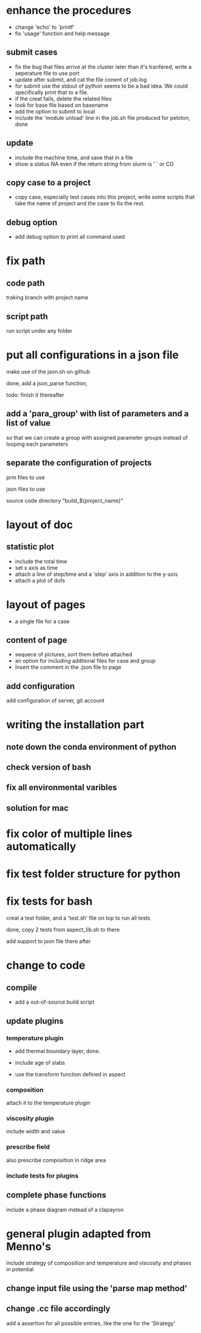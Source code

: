 # enhance the procedures

* change 'echo' to 'printf'
* fix 'usage' function and help message

## submit cases

* fix the bug that files arrive at the cluster later than it's tranfered, write a seperature file to use port
* update after submit, and cat the file conent of job.log
* for submit use the stdout of python seems to be a bad idea. We could specifically print that to a file.
* if the creat fails, delete the related files
* look for base file based on basename
* add the option to submit to local
* include the 'module unload' line in the job.sh file produced for peloton, done

## update

* include the machine time, and save that in a file
* show a status NA even if the return string from slurm is ' ' or CG

## copy case to a project

* copy case, especially test cases into this project, write some scripts that take the name of project and the case to fix the rest.

## debug option

* add debug option to print all command used


# fix path

## code path

traking branch with project name

## script path

run script under any folder

# put all configurations in a json file

make use of the json.sh on github

done, add a json_parse function,

todo: finish it thereafter

## add a 'para_group' with list of parameters and a list of value

so that we can create a group with assigned parameter groups instead of looping each parameters

## separate the configuration of projects

prm files to use

json files to use

source code directory "build_${project_name}"

# layout of doc

## statistic plot

* include the total time
* set x axis as time
* attach a line of step/time and a 'step' axis in addition to the y-axis
* attach a plot of dofs

# layout of pages

* a single file for a case

## content of page

* sequece of pictures, sort them before attached
* an option for including addtional files for case and group
* Insert the comment in the .json file to page

## add configuration

add configuration of server, git account


# writing the installation part

## note down the conda environment of python

## check version of bash

## fix all environmental varibles

## solution for mac

# fix color of multiple lines automatically

# fix test folder structure for python

# fix tests for bash

creat a test folder, and a 'test.sh' file on top to run all tests

done, copy 2 tests from aspect_lib.sh to there

add support to json file there after

# change to code

## compile

* add a out-of-source build script

## update plugins

### temperature plugin

* add thermal boundary layer, done.

* include age of slabs

* use the transform function defined in aspect

### composition

attach it to the temperature plugin

### viscosity plugin

include width and value

### prescribe field

also prescribe composition in ridge area

### include tests for plugins

## complete phase functions
include a phase diagram instead of a clapayron

# general plugin adapted from Menno's

include strategy of composition and temperature and viscosity and phases in potential

## change input file using the 'parse map method'

## change .cc file accordingly

add a assertion for all possible entries, like the one for the 'Strategy'
